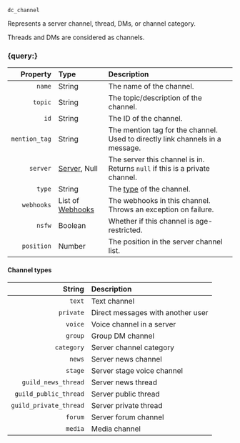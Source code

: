 `dc_channel`

Represents a server channel, thread, DMs, or channel category.

Threads and DMs are considered as channels.


### {query:}

|      Property | Type                                   | Description                                                                    |
|--------------:|:---------------------------------------|:-------------------------------------------------------------------------------|
|        `name` | String                                 | The name of the channel.                                                       |
|       `topic` | String                                 | The topic/description of the channel.                                          |
|          `id` | String                                 | The ID of the channel.                                                         |
| `mention_tag` | String                                 | The mention tag for the channel. Used to directly link channels in a message.  |
|      `server` | [Server](/values/server.md), Null      | The server this channel is in.<br>Returns `null` if this is a private channel. |
|        `type` | String                                 | The [type](#channel-types) of the channel.                                     |
|    `webhooks` | List of [Webhooks](/values/webhook.md) | The webhooks in this channel.<br>Throws an exception on failure.               |
|        `nsfw` | Boolean                                | Whether if this channel is age-restricted.                                     |
|    `position` | Number                                 | The position in the server channel list.                                       |

#### Channel types

|                 String | Description                       |
|-----------------------:|:----------------------------------|
|                 `text` | Text channel                      |
|              `private` | Direct messages with another user |
|                `voice` | Voice channel in a server         |
|                `group` | Group DM channel                  |
|             `category` | Server channel category           |
|                 `news` | Server news channel               |
|                `stage` | Server stage voice channel        |
|    `guild_news_thread` | Server news thread                |
|  `guild_public_thread` | Server public thread              |
| `guild_private_thread` | Server private thread             |
|                `forum` | Server forum channel              |
|                `media` | Media channel                     |